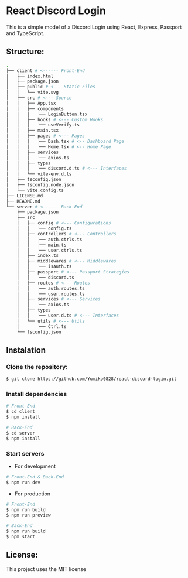 # React Discord Login

This is a simple model of a Discord Login using React, Express, Passport and TypeScript.

## Structure:

```bash
.
├── client # <------ Front-End
│   ├── index.html
│   ├── package.json
│   ├── public # <--- Static Files
│   │   └── vite.svg
│   ├── src # <--- Source
│   │   ├── App.tsx
│   │   ├── components
│   │   │   └── LoginButton.tsx
│   │   ├── hooks # <--- Custom Hooks
│   │   │   └── useVerify.ts
│   │   ├── main.tsx
│   │   ├── pages # <--- Pages
│   │   │   ├── Dash.tsx # <-- Dashboard Page
│   │   │   └── Home.tsx # <-- Home Page
│   │   ├── services
│   │   │   └── axios.ts
│   │   ├── types
│   │   │   └── discord.d.ts # <--- Interfaces
│   │   └── vite-env.d.ts
│   ├── tsconfig.json
│   ├── tsconfig.node.json
│   └── vite.config.ts
├── LICENSE.md
├── README.md
└── server # <------ Back-End
    ├── package.json
    ├── src
    │   ├── config # <--- Configurations
    │   │   └── config.ts
    │   ├── controllers # <--- Controllers
    │   │   ├── auth.ctrls.ts
    │   │   ├── main.ts
    │   │   └── user.ctrls.ts
    │   ├── index.ts
    │   ├── middlewares # <--- Middlewares
    │   │   └── isAuth.ts
    │   ├── passport # <--- Passport Strategies
    │   │   └── discord.ts
    │   ├── routes # <--- Routes
    │   │   ├── auth.routes.ts
    │   │   └── user.routes.ts
    │   ├── services # <--- Services
    │   │   └── axios.ts
    │   ├── types
    │   │   └── user.d.ts # <--- Interfaces
    │   └── utils # <--- Utils
    │       └── Ctrl.ts
    └── tsconfig.json
```

## Instalation

### Clone the repository:

```bash
$ git clone https://github.com/Yumiko0828/react-discord-login.git
```

### Install dependencies

```bash
# Front-End
$ cd client
$ npm install

# Back-End
$ cd server
$ npm install
```

### Start servers

- For development

```bash
# Front-End & Back-End
$ npm run dev
```

- For production

```bash
# Front-End
$ npm run build
$ npm run preview

# Back-End
$ npm run build
$ npm start
```

## License:

This project uses the MIT license
